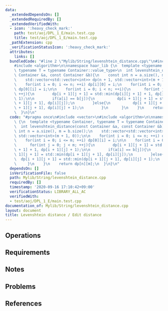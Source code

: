 ```yaml
---
data:
  _extendedDependsOn: []
  _extendedRequiredBy: []
  _extendedVerifiedWith:
  - icon: ':heavy_check_mark:'
    path: test/aoj/DPL_1_E/main.test.cpp
    title: test/aoj/DPL_1_E/main.test.cpp
  _pathExtension: cpp
  _verificationStatusIcon: ':heavy_check_mark:'
  attributes:
    links: []
  bundledCode: "#line 2 \"Mylib/String/levenshtein_distance.cpp\"\n#include <vector>\n\
    #include <algorithm>\n\nnamespace haar_lib {\n  template <typename Container,\
    \ typename T = typename Container::value_type>\n  int levenshtein_distance(const\
    \ Container &a, const Container &b){\n    const int n = a.size(), m = b.size();\n\
    \    std::vector<std::vector<int>> dp(n + 1, std::vector<int>(m + 1, 0));\n\n\
    \    for(int i = 0; i <= n; ++i) dp[i][0] = i;\n    for(int i = 0; i <= m; ++i)\
    \ dp[0][i] = i;\n\n    for(int i = 0; i < n; ++i){\n      for(int j = 0; j < m;\
    \ ++j){\n        dp[i + 1][j + 1] = std::min(dp[i][j + 1] + 1, dp[i + 1][j] +\
    \ 1);\n\n        if(a[i] == b[j]){\n          dp[i + 1][j + 1] = std::min(dp[i\
    \ + 1][j + 1], dp[i][j]);\n        }else{\n          dp[i + 1][j + 1] = std::min(dp[i\
    \ + 1][j + 1], dp[i][j] + 1);\n        }\n      }\n    }\n    return dp[n][m];\n\
    \  }\n}\n"
  code: "#pragma once\n#include <vector>\n#include <algorithm>\n\nnamespace haar_lib\
    \ {\n  template <typename Container, typename T = typename Container::value_type>\n\
    \  int levenshtein_distance(const Container &a, const Container &b){\n    const\
    \ int n = a.size(), m = b.size();\n    std::vector<std::vector<int>> dp(n + 1,\
    \ std::vector<int>(m + 1, 0));\n\n    for(int i = 0; i <= n; ++i) dp[i][0] = i;\n\
    \    for(int i = 0; i <= m; ++i) dp[0][i] = i;\n\n    for(int i = 0; i < n; ++i){\n\
    \      for(int j = 0; j < m; ++j){\n        dp[i + 1][j + 1] = std::min(dp[i][j\
    \ + 1] + 1, dp[i + 1][j] + 1);\n\n        if(a[i] == b[j]){\n          dp[i +\
    \ 1][j + 1] = std::min(dp[i + 1][j + 1], dp[i][j]);\n        }else{\n        \
    \  dp[i + 1][j + 1] = std::min(dp[i + 1][j + 1], dp[i][j] + 1);\n        }\n \
    \     }\n    }\n    return dp[n][m];\n  }\n}\n"
  dependsOn: []
  isVerificationFile: false
  path: Mylib/String/levenshtein_distance.cpp
  requiredBy: []
  timestamp: '2020-09-16 17:10:42+09:00'
  verificationStatus: LIBRARY_ALL_AC
  verifiedWith:
  - test/aoj/DPL_1_E/main.test.cpp
documentation_of: Mylib/String/levenshtein_distance.cpp
layout: document
title: Levenshtein distance / Edit distance
---
```


## Operations

## Requirements

## Notes

## Problems

## References
